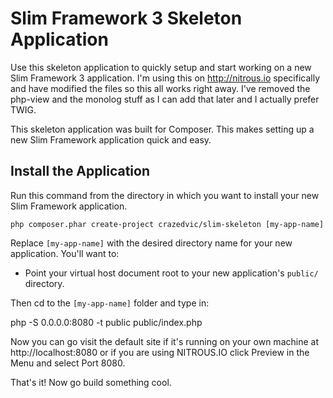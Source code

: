 # Slim Framework 3 Skeleton Application

Use this skeleton application to quickly setup and start working on a new Slim Framework 3 application.  I'm using this on http://nitrous.io specifically and have modified the files so this all works right away.  I've removed the php-view and the monolog stuff as I can add that later and I actually prefer TWIG.

This skeleton application was built for Composer. This makes setting up a new Slim Framework application quick and easy.

## Install the Application

Run this command from the directory in which you want to install your new Slim Framework application.

    php composer.phar create-project crazedvic/slim-skeleton [my-app-name]

Replace `[my-app-name]` with the desired directory name for your new application. You'll want to:

* Point your virtual host document root to your new application's `public/` directory.

Then cd to the `[my-app-name]` folder and type in:

php -S 0.0.0.0:8080 -t public public/index.php

Now you can go visit the default site if it's running on your own machine at http://localhost:8080 or if you are using NITROUS.IO click Preview in the Menu and select Port 8080.

That's it! Now go build something cool.
